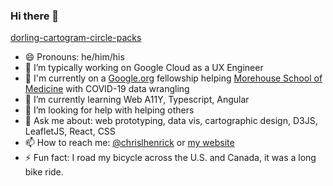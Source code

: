 ### Hi there 👋

<div id="observablehq-4e4d64e3"></div>
<a href="https://observablehq.com/@clhenrick/dorling-cartogram-circle-packs" target="_blank">dorling-cartogram-circle-packs</a>
<script type="module">
import {Runtime, Inspector} from "https://cdn.jsdelivr.net/npm/@observablehq/runtime@4/dist/runtime.js";
import define from "https://api.observablehq.com/@clhenrick/dorling-cartogram-circle-packs.js?v=3";
const inspect = Inspector.into("#observablehq-4e4d64e3");
(new Runtime).module(define, name => name === "map5" ? inspect() : undefined);
</script>

- 😄 Pronouns: he/him/his
- 🔭 I’m typically working on Google Cloud as a UX Engineer
- 🚀 I'm currently on a [Google.org](https://www.google.org/) fellowship helping [Morehouse School of Medicine](https://satcherinstitute.org/) with COVID-19 data wrangling
- 🌱 I’m currently learning Web A11Y, Typescript, Angular
- 🤔 I’m looking for help with helping others
- 💬 Ask me about: web prototyping, data vis, cartographic design, D3JS, LeafletJS, React, CSS
- 📫 How to reach me: [@chrislhenrick](https://twitter.com/chrislhenrick) or [my website](https://clhenrick.io/contact/)
- ⚡ Fun fact: I road my bicycle across the U.S. and Canada, it was a long bike ride.

